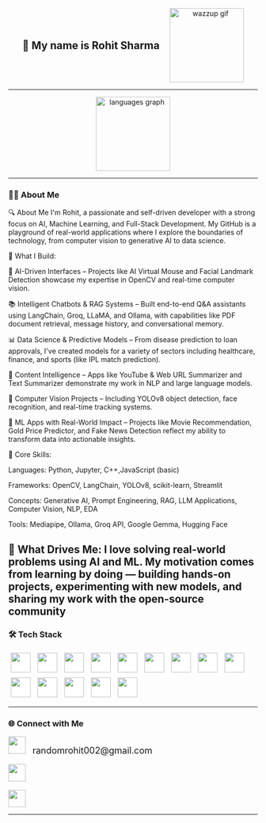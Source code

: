 <div align="center" style="display: flex; align-items: center; justify-content: center; gap: 20px;">
  <h2 style="margin: 0;">👋 My name is Rohit Sharma</h2>
  <img src="https://media.giphy.com/media/v1.Y2lkPTc5MGI3NjExZGxxMmU2YzZkbnk4bTc5dWlhcDU4ajIzYXl2MWpzYWRyaWVldnRqaCZlcD12MV9naWZzX3NlYXJjaCZjdD1n/ULSkhG8VfnUt2/giphy.gif" height="150" alt="wazzup gif" />
</div>

---

<div align="center">
  
  <img src="https://github-readme-stats.vercel.app/api/top-langs?username=RandomRohit-hub&locale=en&hide_title=false&layout=compact&card_width=320&langs_count=5&theme=dracula&hide_border=false" height="150" alt="languages graph" />
</div>

---

### 🧑‍💻 About Me

🔍 About Me
I'm Rohit, a passionate and self-driven developer with a strong focus on AI, Machine Learning, and Full-Stack Development. My GitHub is a playground of real-world applications where I explore the boundaries of technology, from computer vision to generative AI to data science.

🚀 What I Build:

🤖 AI-Driven Interfaces – Projects like AI Virtual Mouse and Facial Landmark Detection showcase my expertise in OpenCV and real-time computer vision.

📚 Intelligent Chatbots & RAG Systems – Built end-to-end Q&A assistants using LangChain, Groq, LLaMA, and Ollama, with capabilities like PDF document retrieval, message history, and conversational memory.

📊 Data Science & Predictive Models – From disease prediction to loan approvals, I've created models for a variety of sectors including healthcare, finance, and sports (like IPL match prediction).

🎥 Content Intelligence – Apps like YouTube & Web URL Summarizer and Text Summarizer demonstrate my work in NLP and large language models.

🎯 Computer Vision Projects – Including YOLOv8 object detection, face recognition, and real-time tracking systems.

🧮 ML Apps with Real-World Impact – Projects like Movie Recommendation, Gold Price Predictor, and Fake News Detection reflect my ability to transform data into actionable insights.

🧠 Core Skills:

Languages: Python, Jupyter, C++,JavaScript (basic)

Frameworks: OpenCV, LangChain, YOLOv8, scikit-learn, Streamlit

Concepts: Generative AI, Prompt Engineering, RAG, LLM Applications, Computer Vision, NLP, EDA

Tools: Mediapipe, Ollama, Groq API, Google Gemma, Hugging Face

🌱 What Drives Me:
I love solving real-world problems using AI and ML. My motivation comes from learning by doing — building hands-on projects, experimenting with new models, and sharing my work with the open-source community
---

### 🛠️ Tech Stack

<div align="left">
  <!-- Dev -->
  <img src="https://cdn.jsdelivr.net/gh/devicons/devicon/icons/html5/html5-original.svg" height="40" style="background-color: white; padding: 5px; border-radius: 5px;" />
  <img src="https://cdn.jsdelivr.net/gh/devicons/devicon/icons/css3/css3-original.svg" height="40" style="background-color: white; padding: 5px; border-radius: 5px;" />
  <img src="https://cdn.jsdelivr.net/gh/devicons/devicon/icons/python/python-original.svg" height="40" style="background-color: white; padding: 5px; border-radius: 5px;" />
  <img src="https://cdn.jsdelivr.net/gh/devicons/devicon/icons/amazonwebservices/amazonwebservices-original.svg" height="40" style="background-color: white; padding: 5px; border-radius: 5px;" />
  <img src="https://cdn.jsdelivr.net/gh/devicons/devicon/icons/figma/figma-original.svg" height="40" style="background-color: white; padding: 5px; border-radius: 5px;" />
  <img src="https://cdn.jsdelivr.net/gh/devicons/devicon/icons/intellij/intellij-original.svg" height="40" style="background-color: white; padding: 5px; border-radius: 5px;" />
  <img src="https://cdn.jsdelivr.net/gh/devicons/devicon/icons/opencv/opencv-original.svg" height="40" style="background-color: white; padding: 5px; border-radius: 5px;" />

  <!-- ML / Data Science -->
  <img src="https://cdn.jsdelivr.net/gh/devicons/devicon/icons/numpy/numpy-original.svg" height="40" style="background-color: white; padding: 5px; border-radius: 5px;" />
  <img src="https://cdn.jsdelivr.net/gh/devicons/devicon/icons/pandas/pandas-original.svg" height="40" style="background-color: white; padding: 5px; border-radius: 5px;" />
  <img src="https://upload.wikimedia.org/wikipedia/commons/thumb/8/84/Matplotlib_icon.svg/1024px-Matplotlib_icon.svg.png" height="40" style="background-color: white; padding: 5px; border-radius: 5px;" />
  <img src="https://seaborn.pydata.org/_static/logo-wide-lightbg.svg" height="40" style="background-color: white; padding: 5px; border-radius: 5px;" />
  <img src="https://upload.wikimedia.org/wikipedia/commons/0/05/Scikit_learn_logo_small.svg" height="40" style="background-color: white; padding: 5px; border-radius: 5px;" />
  <img src="https://cdn.jsdelivr.net/gh/devicons/devicon/icons/tensorflow/tensorflow-original.svg" height="40" style="background-color: white; padding: 5px; border-radius: 5px;" />
  <img src="https://streamlit.io/images/brand/streamlit-logo-primary-colormark-darktext.svg" height="40" style="background-color: white; padding: 5px; border-radius: 5px;" />
</div>

---

### 🌐 Connect with Me

<div align="left">
  <img src="https://img.shields.io/static/v1?message=Gmail&logo=gmail&label=&color=D14836&logoColor=white&labelColor=&style=for-the-badge" height="35" />
  <span style="font-size: 18px; margin-left: 10px;">randomrohit002@gmail.com</span>
  <br><br>

  <a href="https://www.linkedin.com/in/rohit-sharma-441b20297" target="_blank">
    <img src="https://img.shields.io/static/v1?message=LinkedIn&logo=linkedin&label=&color=0077B5&logoColor=white&labelColor=&style=for-the-badge" height="35" />
  </a>
  <br><br>

  <a href="https://share.streamlit.io/user/randomrohit-hub" target="_blank">
    <img src="https://img.shields.io/badge/Streamlit-App-red?logo=streamlit&logoColor=white&style=for-the-badge" height="35" />
  </a>
</div>

---
